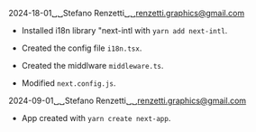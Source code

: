 2024-18-01␣␣Stefano Renzetti␣␣<renzetti.graphics@gmail.com>

* Installed i18n library "next-intl with `yarn add next-intl`.

* Created the config file `i18n.tsx`.

* Created the middlware `middleware.ts`.

* Modified `next.config.js`.

2024-09-01␣␣Stefano Renzetti␣␣<renzetti.graphics@gmail.com>

* App created with `yarn create next-app`.